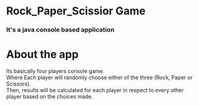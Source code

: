 # Rock_Paper_Scissior Game
### It's a java console based application

# About the app
Its basically four players console game.<br>
Where Each player will randomly choose either of the three (Rock, Paper or Scissors). <br>
Then, results will be calculated for each player in respect to every other player based on the choices made.
